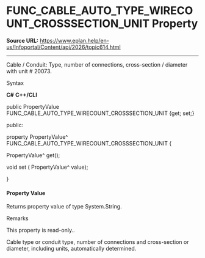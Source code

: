 # FUNC_CABLE_AUTO_TYPE_WIRECOUNT_CROSSSECTION_UNIT Property

**Source URL:** https://www.eplan.help/en-us/Infoportal/Content/api/2026/topic614.html

---

Cable / Conduit: Type, number of connections, cross-section / diameter with unit # 20073.

Syntax

**C#**
**C++/CLI**


public PropertyValue FUNC_CABLE_AUTO_TYPE_WIRECOUNT_CROSSSECTION_UNIT {get; set;}

public:

property PropertyValue^ FUNC_CABLE_AUTO_TYPE_WIRECOUNT_CROSSSECTION_UNIT {

   PropertyValue^ get();

   void set (    PropertyValue^ value);

}


#### Property Value

Returns property value of type System.String.

Remarks

This property is read-only..

Cable type or conduit type, number of connections and cross-section or diameter, including units, automatically determined.
